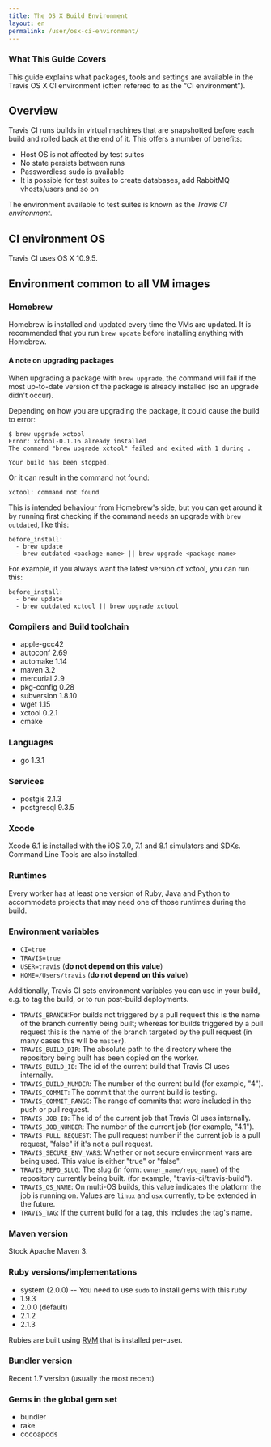 ```yaml
---
title: The OS X Build Environment
layout: en
permalink: /user/osx-ci-environment/
---
```


### What This Guide Covers

This guide explains what packages, tools and settings are available in the
Travis OS X CI environment (often referred to as the “CI environment”).

## Overview

Travis CI runs builds in virtual machines that are snapshotted before each build
and rolled back at the end of it. This offers a number of benefits:

* Host OS is not affected by test suites
* No state persists between runs
* Passwordless sudo is available
* It is possible for test suites to create databases, add RabbitMQ vhosts/users
  and so on

The environment available to test suites is known as the *Travis CI
environment*.

## CI environment OS

Travis CI uses OS X 10.9.5.

## Environment common to all VM images

### Homebrew

Homebrew is installed and updated every time the VMs are updated. It is
recommended that you run `brew update` before installing anything with Homebrew.

#### A note on upgrading packages

When upgrading a package with `brew upgrade`, the command will fail if the most up-to-date version of the package is already installed (so an upgrade didn't occur).

Depending on how you are upgrading the package, it could cause the build to error:

```
$ brew upgrade xctool
Error: xctool-0.1.16 already installed
The command "brew upgrade xctool" failed and exited with 1 during .

Your build has been stopped.
```

Or it can result in the command not found:

```
xctool: command not found
```


This is intended behaviour from Homebrew's side, but you can get around it by running first checking if the command needs an upgrade with `brew outdated`, like this:

    before_install:
      - brew update
      - brew outdated <package-name> || brew upgrade <package-name>

For example, if you always want the latest version of xctool, you can run this:

    before_install:
      - brew update
      - brew outdated xctool || brew upgrade xctool


### Compilers and Build toolchain

* apple-gcc42
* autoconf 2.69
* automake 1.14
* maven 3.2
* mercurial 2.9
* pkg-config 0.28
* subversion 1.8.10
* wget 1.15
* xctool 0.2.1
* cmake

### Languages

* go 1.3.1

### Services

* postgis 2.1.3
* postgresql 9.3.5

### Xcode

Xcode 6.1 is installed with the iOS 7.0, 7.1 and 8.1 simulators and SDKs.
Command Line Tools are also installed.

### Runtimes

Every worker has at least one version of Ruby, Java and Python to accommodate
projects that may need one of those runtimes during the build.

### Environment variables

* `CI=true`
* `TRAVIS=true`
* `USER=travis` (**do not depend on this value**)
* `HOME=/Users/travis` (**do not depend on this value**)

Additionally, Travis CI sets environment variables you can use in your build,
e.g.  to tag the build, or to run post-build deployments.

* `TRAVIS_BRANCH`:For builds not triggered by a pull request this is the
  name of the branch currently being built; whereas for builds triggered
  by a pull request this is the name of the branch targeted by the pull
  request (in many cases this will be `master`).
* `TRAVIS_BUILD_DIR`: The absolute path to the directory where the repository
  being built has been copied on the worker.
* `TRAVIS_BUILD_ID`: The id of the current build that Travis CI uses internally.
* `TRAVIS_BUILD_NUMBER`: The number of the current build (for example, "4").
* `TRAVIS_COMMIT`: The commit that the current build is testing.
* `TRAVIS_COMMIT_RANGE`: The range of commits that were included in the push
  or pull request.
* `TRAVIS_JOB_ID`: The id of the current job that Travis CI uses internally.
* `TRAVIS_JOB_NUMBER`: The number of the current job (for example, "4.1").
* `TRAVIS_PULL_REQUEST`: The pull request number if the current job is a pull
  request, "false" if it's not a pull request.
* `TRAVIS_SECURE_ENV_VARS`: Whether or not secure environment vars are being
  used. This value is either "true" or "false".
* `TRAVIS_REPO_SLUG`: The slug (in form: `owner_name/repo_name`) of the
  repository currently being built. (for example, "travis-ci/travis-build").
* `TRAVIS_OS_NAME`: On multi-OS builds, this value indicates the platform the job is running on.
  Values are `linux` and `osx` currently, to be extended in the future.
* `TRAVIS_TAG`: If the current build for a tag, this includes the tag's name.


### Maven version

Stock Apache Maven 3.

### Ruby versions/implementations

* system (2.0.0) -- You need to use `sudo` to install gems with this ruby
* 1.9.3
* 2.0.0 (default)
* 2.1.2
* 2.1.3

Rubies are built using [RVM](http://rvm.io/) that is installed per-user.

### Bundler version

Recent 1.7 version (usually the most recent)

### Gems in the global gem set

* bundler
* rake
* cocoapods
